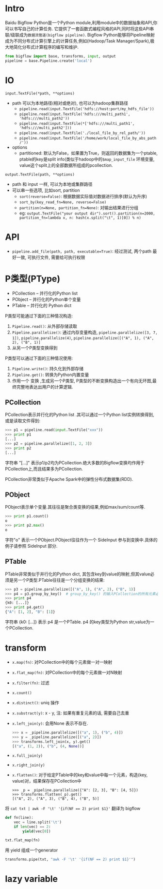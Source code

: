 # Intro
Baidu Bigflow Python是一个Python module,利用module中的数据抽象和API,你可以书写自己的计算任务.
它提供了一套函数式编程风格的API,同时将这些API串联/级联成为`数据流管道(bigflow pipeline)`.
Bigflow Python能够将Pipeline映射成为不同分布式计算引擎上的计算任务,例如(Hadoop/Task Manager/Spark),极大地简化分布式计算程序的编写和维护.

```Python
from bigflow import base, transforms, input, output
pipeline = base.Pipeline.create('local')
```

# IO
`input.TextFile(*path, **options)`

- path 可以为本地路径(相对或绝对), 也可以为hadoop集群路径
	- `pipeline.read(input.TextFile('hdfs://host:port/my_hdfs_file'))`
	- `pipeline.read(input.TextFile('hdfs:///multi_path1', 'hdfs:///multi_path2'))`
	- `pipeline.read(input.TextFile(*['hdfs:///multi_path1', 'hdfs:///multi_path2']))`
	- `pipeline.read(input.TextFile('./local_file_by_rel_path/'))`
	- `pipeline.read(input.TextFile('/home/work/local_file_by_abs_path/'))`
- options
	- partitioned: 默认为False，如果置为True，则返回的数据集为一个ptable, ptable的key是split info(类似于hadoop中的`$map_input_file` 环境变量, value这个split上的全部数据所组成的pcollection.

`output.TextFile(path, **options)`

- path 和 input 一样, 可以为本地或集群路径
- 可以串一些选项, 比如sort, partition
	- `sort(reverse=False)`: 根据数据实际值对数据进行排序(默认为升序)
	- `sort_by(key_read_fn=None, reverse=False)`
	- `partition(n=None, partition_fn=None)`: 对输出结果进行分组
	- eg: `output.TextFile("your output dir").sort().partition(n=2000, partition_fn=lambda x, n: hash(x.split("\t", 1)[0]) % n)`

# API
- `pipeline.add_file(path, path, executable=True)`: 经过测试, 两个path 最好一致, 可执行文件, 需要给可执行权限

# P类型(PType)
- PCollection – 并行化的Python list
- PObject – 并行化的Python单个变量
- PTable – 并行化的 Python dict

P类型可能通过下面的三种情况构造:

1. `Pipeline.read()`: 从外部存储读取
1. `Pipeline.parallelize()`: 通过内存变量构造, `pipeline.parallelize([3, 7, 1])`, `pipeline.parallelize(4)`, `pipeline.parallelize([("A", 1), ("A", 2), ("B", 1)]`
1. 从另一个P类型变换得到

P类型可以通过下面的三种情况使用:

1. `Pipeline.write()`: 持久化到外部存储
1. `Pipeline.get()`: 转换为Python内置变量
1. 作用一个 变换 ,生成另一个P类型, P类型的不断变换构造出一个有向无环图,最终完整地表达出用户的计算逻辑.

## PCollection
PCollection表示并行化的Python list .其可以通过一个Python list实例转换得到,或是读取文件得到:

```Python
>>> p1 = pipeline.read(input.TextFile("xxx"))
>>> print p1
[...]
>>> p2 = pipeline.parallelize([1, 2, 3])
>>> print p2
[...]
```
字符串 "[...]" 表示p1/p2均为PCollection.绝大多数的Bigflow变换均作用于PCollection上,而且结果多为PCollection.

PCollection非常类似于Apache Spark中的弹性分布式数据集(RDD).

## PObject
PObject表示单个变量.其往往是聚合类变换的结果,例如max/sum/count等.

```Python
>>> print p1.count()
o
>>> print p2.max()
o
```
字符"o" 表示一个PObject.PObject往往作为一个 SideInput 参与到变换中.具体的例子请参照 SideInput 部分.

## PTable
PTable非常类似于并行化的Python dict, 其包含key到value的映射,但其value必须是另一个P类型.PTable往往是一个分组变换的结果:

```Python
>>> p3 = pipeline.parallelize([("A", 1), ("A", 2), ("B", 1)]
>>> p4 = p3.group_by_key()  # group_by_key() 的输入PCollection的所有元素必须是有两个元素的tuple或list.第一个元素为key,第二个元素为value.
>>> print p4
{k0: [...]}
>>> print p4.get()
{"A": [1, 2], "B": [1]}
```
字符串 {k0: [...]} 表示 p4 是一个PTable. p4 的key类型为Python str,value为一个PCollection.

# transform
- `x.map(fn)`: 对PCollection中的每个元素做一对一映射
- `x.flat_map(fn)`: 对PCollection中的每个元素做一对N映射
- `x.filter(fn)`: 过滤

- `x.count()`
- `x.distinct()`: uniq 操作

- `x.substract(y)`: x - y, 注: 如果有重复元素的话, 需要自己去重
- `x.left_join(y)`: 会用None 表示不存在.

	```Python
	>>> x = _pipeline.parallelize([("a", 1), ("b", 4)])
	>>> y = _pipeline.parallelize([("a", 2)])
	>>> transforms.left_join(x, y).get()
	[("a", (1, 2)), ("b", (4, None))]
	```
- `x.full_join(y)`
- `x.right_join(y)`

- `x.flatten()`: 对于给定PTable中的key和value中每一个元素，构造(key, value)对，结果保存在PCollection中

	```
	>>> _p = _pipeline.parallelize({"A": [2, 3], "B": [4, 5]})
	>>> transforms.flatten(_p).get()
	[("A", 2), ("A", 3), ("B", 4), ("B", 5)]
	```

将 `cat txt | awk -F '\t' '{if(NF == 2) print $1}'` 翻译为 bigflow

```Python
def fn(line):
    vec = line.split('\t')
    if len(vec) == 2:
        yield(vec[0])

txt.flat_map(fn)
```
用 yield 组成一个generator

```Python
transforms.pipe(txt, "awk -F '\t' '{if(NF == 2) print $1}'")
```

# lazy variable

